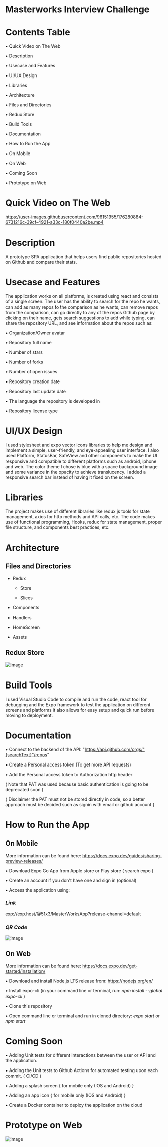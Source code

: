 # Masterworks Interview Challenge

# Contents Table

• Quick Video on The Web

• Description

• Usecase and Features 

• UI/UX Design

• Libraries

• Architecture

  • Files and Directories
  
  • Redux Store 

• Build Tools

• Documentation

• How to Run the App

• On Mobile

• On Web

• Coming Soon

• Prototype on Web

# Quick Video on The Web

https://user-images.githubusercontent.com/96151955/176280884-6731216c-39cf-4921-a33c-180f0440a2be.mp4


# Description

A prototype SPA application that helps users find public repositories hosted on Github and compare their stats.

# Usecase and Features 

The application works on all platforms, is created using react and consists of a single screen. The user has the ability to search for the repo he wants, can add as many repos to the comparison as he wants, can remove repos from the comparison, can go directly to any of the repos Github page by clicking on their name, gets search suggestions to add while typing, can share the repository URL, and see information about the repos such as:

  • Organization/Owner avatar

• Repository full name

• Number of stars

• Number of forks

• Number of open issues

• Repository creation date

• Repository last update date

• The language the repository is developed in

• Repository license type

# UI/UX Design

I used stylesheet and expo vector icons libraries to help me design and implement a simple, user-friendly, and eye-appealing user interface. I also used Platform, StatusBar, SafeView and other components to make the UI responsive and compatible to different platforms such as android, iphone and web. The color theme I chose is blue with a space background image and some variance in the opacity to achieve translucency. I added a responsive search bar instead of having it fixed on the screen. 

# Libraries 

The project makes use of different libraries like redux js tools for state management,  axios for http methods and API calls, etc. 
The code makes use of functional programming, Hooks, redux for state management, proper file structure, and components best practices, etc.

# Architecture

## Files and Directories

- Redux

  - Store

  - Slices
  
- Components

- Handlers

- HomeScreen

- Assets

## Redux Store

![image](https://user-images.githubusercontent.com/96151955/176277021-6a3dae67-5cbf-40cb-beb1-c58557ce696c.png)

# Build Tools

I used Visual Studio Code to compile and run the code, react tool for debugging and the Expo framework to test the application on different screens and platforms it also allows for easy setup and quick run before moving to deployment. 

# Documentation

• Connect to the backend of the API: "https://api.github.com/orgs/"{searchText}"/repos"

• Create a Personal access token (To get more API requests)

• Add the Personal access token to Authorization http header

( Note that PAT was used because basic authentication is going to be deprecated soon )

{ Disclaimer the PAT must not be stored directly in code, so a better approach must be decided such as signin with email or github account }

# How to Run the App 

## On Mobile
More information can be found here: https://docs.expo.dev/guides/sharing-preview-releases/

• Download Expo Go App from Apple store or Play store ( search expo )

• Create an account if you don't have one and sign in (optional)

• Access the application using:
  ### *Link*
  exp://exp.host/@51x3/MasterWorksApp?release-channel=default
  ### *QR Code*
  ![image](https://user-images.githubusercontent.com/96151955/176280324-20746911-6c25-4559-945c-64b2759d91a1.png)

## On Web

More information can be found here: https://docs.expo.dev/get-started/installation/

• Download and install Node.js LTS release from: https://nodejs.org/en/

• Install expo-cli (in your command line or terminal, run: *npm install --global expo-cli* )

• Clone this repository

• Open command line or terminal and run in cloned directory: *expo start* or *npm start* 

# Coming Soon

• Adding Unit tests for different interactions between the user or API and the application.

• Adding the Unit tests to Github Actions for automated testing upon each commit. ( CI/CD )

• Adding a splash screen { for mobile only (IOS and Android) }

• Adding an app icon { for mobile only (IOS and Android) }

• Create a Docker container to deploy the application on the cloud

# Prototype on Web

![image](https://user-images.githubusercontent.com/96151955/176276727-41953d61-66f9-4d48-b97e-5f9d1764666f.png)

